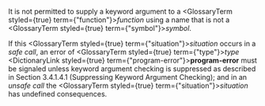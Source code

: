  



It is not permitted to supply a keyword argument to a <GlossaryTerm styled={true} term={"function"}><i>function</i></GlossaryTerm> using a name that is not a <GlossaryTerm styled={true} term={"symbol"}><i>symbol</i></GlossaryTerm>. 



If this <GlossaryTerm styled={true} term={"situation"}><i>situation</i></GlossaryTerm> occurs in a *safe call*, an error of <GlossaryTerm styled={true} term={"type"}><i>type</i></GlossaryTerm> <DictionaryLink styled={true} term={"program-error"}><b>program-error</b></DictionaryLink> must be signaled unless keyword argument checking is suppressed as described in Section 3.4.1.4.1 (Suppressing Keyword Argument Checking); and in an *unsafe call* the <GlossaryTerm styled={true} term={"situation"}><i>situation</i></GlossaryTerm> has undefined consequences. 



